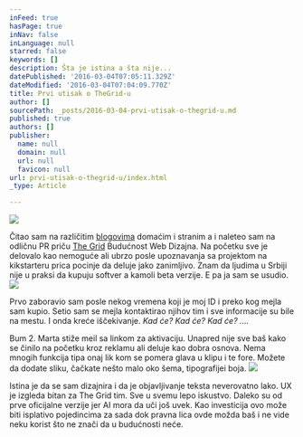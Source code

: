 ```yaml
---
inFeed: true
hasPage: true
inNav: false
inLanguage: null
starred: false
keywords: []
description: Šta je istina a šta nije...
datePublished: '2016-03-04T07:05:11.329Z'
dateModified: '2016-03-04T07:04:09.770Z'
title: Prvi utisak o TheGrid-u
author: []
sourcePath: _posts/2016-03-04-prvi-utisak-o-thegrid-u.md
published: true
authors: []
publisher:
  name: null
  domain: null
  url: null
  favicon: null
url: prvi-utisak-o-thegrid-u/index.html
_type: Article

---
```

![](https://the-grid-user-content.s3-us-west-2.amazonaws.com/30da0f86-99f5-4bc8-bf0f-1b3e55de14ef.jpg)

Čitao sam na različitim [blogovima][0] domaćim i stranim a i naleteo sam na odličnu PR priču [The Grid][1] Budućnost Web Dizajna. Na početku sve je delovalo kao nemoguće ali ubrzo posle upoznavanja sa projektom na kikstarteru prica pocinje da deluje jako zanimljivo. Znam da ljudima u Srbiji nije u praksi da kupuju softver a kamoli beta verzije. E pa ja sam se usudio.
![](https://the-grid-user-content.s3-us-west-2.amazonaws.com/a9931e62-7188-4667-8fcd-09edeb253dad.png)

Prvo zaboravio sam posle nekog vremena koji je moj ID i preko kog mejla sam kupio. Setio sam se mejla kontaktirao njihov tim i sve informacije su bile na mestu. I onda kreće iščekivanje. _Kad će? Kad će? Kad će? ...._

Bum 2\. Marta stiže meil sa linkom za aktivaciju. Unapred nije sve baš kako se činilo na početku kroz reklamu ali deluje kao dobra osnova. Nema mnogih funkcija tipa onaj lik kom se pomera glava u klipu i te fore. Možete da dodate sliku, čačkate nešto malo oko šema, tipografijei boja. ![](https://the-grid-user-content.s3-us-west-2.amazonaws.com/ddf2ef60-d8cc-4f45-a973-c00bd0e498d8.png)

Istina je da se sam dizajnira i da je objavljivanje teksta neverovatno lako. UX je izgleda bitan za The Grid tim. Sve u svemu lepo iskustvo. Daleko su od prve oficijalne verzije jer AI mora da uči još uvek. Kao investicija ovo može biti isplativo pojedincima za sada dok pravna lica ovde možda baš i ne vide neku korist što ne znači da u budućnosti neće. 

[0]: http://www.draganvaragic.com/blog/thegrid-io-buducnost-web-design-layout-filters/
[1]: https://thegrid.io/
